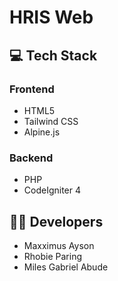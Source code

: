 # HRIS Web

## 💻 Tech Stack

### Frontend
- HTML5  
- Tailwind CSS  
- Alpine.js

### Backend
- PHP  
- CodeIgniter 4

  
## 👨‍💻 Developers

- Maxximus Ayson  
- Rhobie Paring  
- Miles Gabriel Abude  

